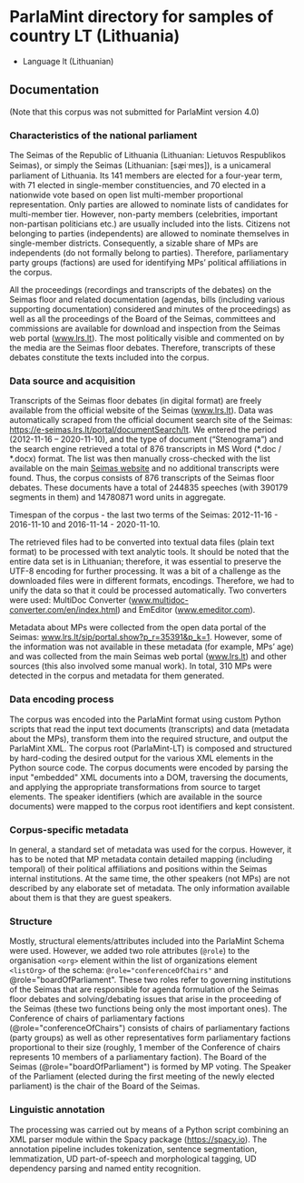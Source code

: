 # ParlaMint directory for samples of country LT (Lithuania)

-  Language lt (Lithuanian)

## Documentation

(Note that this corpus was not submitted for ParlaMint version 4.0)

### Characteristics of the national parliament

The Seimas of the Republic of Lithuania (Lithuanian: Lietuvos Respublikos Seimas), or simply the Seimas (Lithuanian: \[sæ̠iˑmɐs\]), is a unicameral parliament of Lithuania. Its 141 members are elected for a four-year term, with 71 elected in single-member constituencies, and 70 elected in a nationwide vote based on open list multi-member proportional representation. Only parties are allowed to nominate lists of candidates for multi-member tier. However, non-party members (celebrities, important non-partisan politicians etc.) are usually included into the lists. Citizens not belonging to parties (independents) are allowed to nominate themselves in single-member districts. Consequently, a sizable share of MPs are independents (do not formally belong to parties). Therefore, parliamentary party groups (factions) are used for identifying MPs’ political affiliations in the corpus.

All the proceedings (recordings and transcripts of the debates) on the Seimas floor and related documentation (agendas, bills (including various supporting documentation) considered and minutes of the proceedings) as well as all the proceedings of the Board of the Seimas, committees and commissions are available for download and inspection from the Seimas web portal (www.lrs.lt). The most politically visible and commented on by the media are the Seimas floor debates. Therefore, transcripts of these debates constitute the texts included into the corpus.

### Data source and acquisition

Transcripts of the Seimas floor debates (in digital format) are freely available from the official website of the Seimas (www.lrs.lt). Data was automatically scraped from the official document search site of the Seimas: https://e-seimas.lrs.lt/portal/documentSearch/lt. We entered the period (2012-11-16 – 2020-11-10), and the type of document (“Stenograma”) and the search engine retrieved a total of 876 transcripts in MS Word (*.doc / *.docx) format. The list was then manually cross-checked with the list available on the main [Seimas website](www.lrs.lt/sip/portal.show?p_r=35727) and no additional transcripts were found. Thus, the corpus consists of 876 transcripts of the Seimas floor debates. These documents have a total of 244835 speeches (with 390179 segments in them) and 14780871 word units in aggregate.

Timespan of the corpus - the last two terms of the Seimas: 2012-11-16 - 2016-11-10 and 2016-11-14 - 2020-11-10.

The retrieved files had to be converted into textual data files (plain text format) to be processed with text analytic tools. It should be noted that the entire data set is in Lithuanian; therefore, it was essential to preserve the UTF-8 encoding for further processing. It was a bit of a challenge as the downloaded files were in different formats, encodings. Therefore, we had to unify the data so that it could be processed automatically. Two converters were used: MultiDoc Converter (www.multidoc-converter.com/en/index.html) and EmEditor (www.emeditor.com).

Metadata about MPs were collected from the open data portal of the Seimas: www.lrs.lt/sip/portal.show?p_r=35391&p_k=1. However, some of the information was not available in these metadata (for example, MPs’ age) and was collected from the main Seimas web portal (www.lrs.lt) and other sources (this also involved some manual work). In total, 310 MPs were detected in the corpus and metadata for them generated.

### Data encoding process

The corpus was encoded into the ParlaMint format using custom Python scripts that read the input text documents (transcripts) and data (metadata about the MPs), transform them into the required structure, and output the ParlaMint XML. The corpus root (ParlaMint-LT) is composed and structured by hard-coding the desired output for the various XML elements in the Python source code. The corpus documents were encoded by parsing the input "embedded" XML documents into a DOM, traversing the documents, and applying the appropriate transformations from source to target elements. The speaker identifiers (which are available in the source documents) were mapped to the corpus root identifiers and kept consistent.

### Corpus-specific metadata

In general, a standard set of metadata was used for the corpus. However, it has to be noted that MP metadata contain detailed mapping (including temporal) of their political affiliations and positions within the Seimas internal institutions. At the same time, the other speakers (not MPs) are not described by any elaborate set of metadata. The only information available about them is that they are guest speakers.

### Structure

Mostly, structural elements/attributes included into the ParlaMint Schema were used. However, we added two role attributes (`@role`) to the organisation `<org>` element within the list of organizations element `<listOrg>` of the schema: `@role="conferenceOfChairs"` and @role="boardOfParliament". These two roles refer to governing institutions of the Seimas that are responsible for agenda formulation of the Seimas floor debates and solving/debating issues that arise in the proceeding of the Seimas (these two functions being only the most important ones). The Conference of chairs of parliamentary factions (@role="conferenceOfChairs") consists of chairs of parliamentary factions (party groups) as well as other representatives form parliamentary factions proportional to their size (roughly, 1 member of the Conference of chairs represents 10 members of a parliamentary faction). The Board of the Seimas (@role="boardOfParliament") is formed by MP voting. The Speaker of the Parliament (elected during the first meeting of the newly elected parliament) is the chair of the Board of the Seimas.

### Linguistic annotation

The processing was carried out by means of a Python script combining an XML parser module within the Spacy package (https://spacy.io). The annotation pipeline includes tokenization, sentence segmentation, lemmatization, UD part-of-speech and morphological tagging, UD dependency parsing and named entity recognition.
